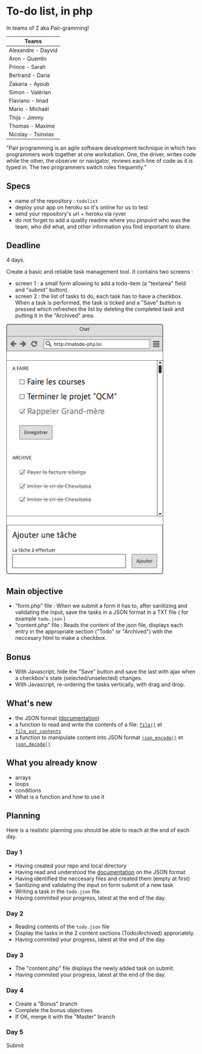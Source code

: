 # To-do list, in php

In teams of 2 aka Pair-gramming!

| Teams                 |
| ----------------------|
| Alexandre - Dayvid    |
| Aron - Quentin        |
| Prince - Sarah        |
| Bertrand - Daria      |
| Zakaria - Ayoub       |
| Simon - Valérian      |
| Flaviano - Imad       |
| Mario - Michaël       |
| Thijs - Jimmy         |
| Thomas - Maxime       |
| Nicolay - Tsinxias    |

"Pair programming is an agile software development technique in which two programmers work together at one workstation. One, the driver, writes code while the other, the observer or navigator, reviews each line of code as it is typed in. The two programmers switch roles frequently."

## Specs
- name of the repository : `todolist`
- deploy your app on heroku so it's online for us to test
- send your repository's url + heroku via ryver
- do not forget to add a quality readme where you pinpoint who was the team, who did what, and other information you find important to share.

## Deadline
4 days.

Create a basic and reliable task management tool. It contains two screens :

- screen 1 : a small form allowing to add a todo-item (a "textarea" field and "submit" button).
- screen 2 : the list of tasks to do, each task has to have a checkbox. When a task is performed, the task is ticked and a "Save" button is pressed which refreshes the list by deleting the completed task and putting it in the "Archived" area.

![Prototype](todolist.png)

## Main objective

- "form.php" file : When we submit a form it has to, after sanitizing and validating the input, save the tasks in a JSON format in a TXT file ( for example `todo.json` )
- "content.php" file : Reads the content of the json file, displays each entry in the appropriate section ("Todo" or "Archived") with the neccesary html to make a checkbox.

## Bonus
- With Javascript, hide the "Save" button and save the last with ajax when a checkbox's state (selected/unselected) changes.
- With Javascript, re-ordering the tasks vertically, with drag and drop.

## What's new

- the JSON format ([documentation](https://www.alsacreations.com/article/lire/1675-json-stockage-leger-pratique-donnees-multitypes.html))
- a function to read and write the contents of a file: [`file()`](http://php.net/manual/en/function.file.php) et [`file_put_contents`](http://php.net/manual/en/function.file-put-contents.php)
- a function to manipulate content into JSON format [`json_encode()`](http://php.net/manual/en/function.json-encode.php) et [`json_decode()`](http://php.net/manual/en/function.json-decode.php)

## What you already know
- arrays
- loops
- conditions
- What is a function and how to use it

## Planning
Here is a realistic planning you should be able to reach at the end of each day.

### Day 1
- Having created your repo and local directory
- Having read and understood the [documentation](https://www.alsacreations.com/article/lire/1675-json-stockage-leger-pratique-donnees-multitypes.html) on the JSON format
- Having identified the neccesary files and created them (empty at first)
- Sanitizing and validating the input on form submit of a new task
- Writing a task in the `todo.json` file.
- Having commited your progress, latest at the end of the day.

### Day 2
- Reading contents of the `todo.json` file
- Display the tasks in the 2 content sections (Todo/Archived) approriately.
- Having commited your progress, latest at the end of the day.

### Day 3
- The "content.php" file displays the newly added task on submit.
- Having commited your progress, latest at the end of the day.

### Day 4
- Create a "Bonus" branch
- Complete the bonus objectives
- If OK, merge it with the "Master" branch

### Day 5
Submit
